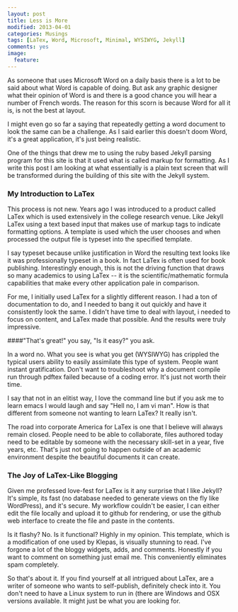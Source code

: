 ```yaml
---
layout: post
title: Less is More
modified: 2013-04-01
categories: Musings
tags: [LaTex, Word, Microsoft, Minimal, WYSIWYG, Jekyll]
comments: yes
image:
  feature:
---
```


As someone that uses Microsoft Word on a daily basis there is a lot to be said about what Word is capable of doing.  But ask any graphic designer what their opinion of Word is and there is a good chance you will hear a number of French words.  The reason for this scorn is because Word for all it is, is not the best at layout.

I might even go so far a saying that repeatedly getting a word document to look the same can be a challenge.  As I said earlier this doesn't doom Word, it's a great application, it's just being realistic.

One of the things that drew me to using the ruby based Jekyll parsing program for this site is that it used what is called markup for formatting.  As I write this post I am looking at what essentially is a plain text screen that will be transformed during the building of this site with the Jekyll system.

### My Introduction to LaTex

This process is not new.  Years ago I was introduced to a product called LaTex which is used extensively in the college research venue.  Like Jekyll LaTex using a text based input that makes use of markup tags to indicate formatting options.  A template is used which the user chooses and when processed the output file is typeset into the specified template.

I say typeset because unlike justification in Word the resulting text looks like it was professionally typeset in a book.  In fact LaTex is often used for book publishing.  Interestingly enough, this is not the driving function that draws so many academics to using LaTex -- it is the scientific/mathematic formula capabilities that make every other application pale in comparison.

For me, I initially used LaTex for a slightly different reason.  I had a ton of documentation to do, and I needed to bang it out quickly and have it consistently look the same.  I didn't have time to deal with layout, i needed to focus on content, and LaTex made that possible.  And the results were truly impressive.

####"That's great!" you say, "Is it easy?" you ask.

In a word no.  What you see is what you get (WYSIWYG) has crippled the typical users ability to easily assimilate this type of system.  People want instant gratification.  Don't want to troubleshoot why a document compile run through pdftex failed because of a coding error.  It's just not worth their time.

I say that not in an elitist way, I love the command line but if you ask me to learn emacs I would laugh and say "Hell no, I am  vi man".  How is that different from someone not wanting to learn LaTex? It really isn't.

The road into corporate America for LaTex is one that I believe will always remain closed.  People need to be able to collaborate, files authored today need to be editable by someone with the necessary skill-set in a year, five years, etc.  That's just not going to happen outside of an academic environment despite the beautiful documents it can create.

### The Joy of LaTex-Like Blogging

Given me professed love-fest for LaTex is it any surprise that I like Jekyll?  It's simple, its fast (no database needed to generate views on the fly like WordPress), and it's secure.  My workflow couldn't be easier, I can either edit the file locally and upload it to github for rendering, or use the github web interface to create the file and paste in the contents.

Is it flashy? No.  Is it functional? Highly in my opinion.  This template, which is a modification of one used by Klepas, is visually stunning to read.  I've forgone a lot of the bloggy widgets, adds, and comments.  Honestly if you want to comment on something just email me.  This conveniently eliminates spam completely.

So that's about it.  If you find yourself at all intrigued about LaTex, are a writer of someone who wants to self-publish, definitely check into it.  You don't need to have a Linux system to run in (there are Windows and OSX versions available.  It might just be what you are looking for.
